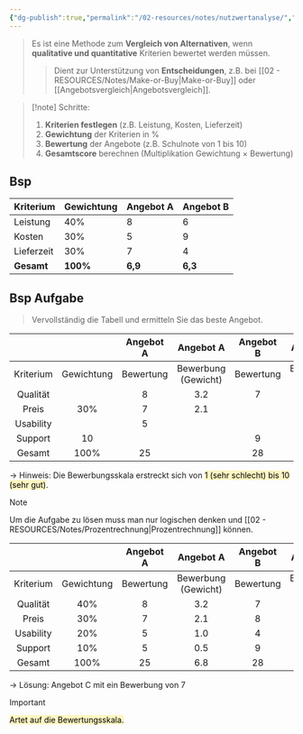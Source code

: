 ```yaml
---
{"dg-publish":true,"permalink":"/02-resources/notes/nutzwertanalyse/","tags":["BWL/formel"],"noteIcon":"","updated":"2025-10-29T12:59:08.757+01:00"}
---
```


>Es ist eine Methode zum **Vergleich von Alternativen**, wenn **qualitative und quantitative** Kriterien bewertet werden müssen.
> 
> > Dient zur Unterstützung von **Entscheidungen**, z.B. bei [[02 - RESOURCES/Notes/Make-or-Buy\|Make-or-Buy]] oder [[Angebotsvergleich\|Angebotsvergleich]].

> [!note] Schritte:
> 
> 1. **Kriterien festlegen** (z.B. Leistung, Kosten, Lieferzeit)
> 2. **Gewichtung** der Kriterien in %
> 3. **Bewertung** der Angebote (z.B. Schulnote von 1 bis 10)
> 4. **Gesamtscore** berechnen (Multiplikation Gewichtung × Bewertung)

## Bsp

| Kriterium  | Gewichtung | Angebot A | Angebot B |
| ---------- | ---------- | --------- | --------- |
| Leistung   | 40%        | 8         | 6         |
| Kosten     | 30%        | 5         | 9         |
| Lieferzeit | 30%        | 7         | 4         |
| **Gesamt** | **100%**   | **6,9**   | **6,3**   |

## Bsp Aufgabe
>Vervollständig die Tabell und ermitteln Sie das beste Angebot.

|           |            | Angebot A |       Angebot A        | Angebot B |       Angebot B        | Angebot C |       Angebot C        |
| :-------: | :--------: | :-------: | :--------------------: | :-------: | :--------------------: | :-------: | :--------------------: |
| Kriterium | Gewichtung | Bewertung | Bewerbung<br>(Gewicht) | Bewertung | Bewerbung<br>(Gewicht) | Bewertung | Bewerbung<br>(Gewicht) |
| Qualität  |            |     8     |          3.2           |     7     |                        |           |          2.8           |
|   Preis   |    30%     |     7     |          2.1           |           |          2.4           |           |          1.8           |
| Usability |            |     5     |                        |           |          0.8           |     9     |                        |
|  Support  |     10     |           |                        |     9     |                        |           |          0.6           |
|  Gesamt   |    100%    |    25     |                        |    28     |                        |    28     |                        |
-> Hinweis: Die Bewerbungsskala erstreckt sich von <mark style="background: #FFF3A3A6;">1 (sehr schlecht) bis 10 (sehr gut)</mark>.


>[!note] 
>Um die Aufgabe zu lösen muss man nur logischen denken und [[02 - RESOURCES/Notes/Prozentrechnung\|Prozentrechnung]] können.

|           |            | Angebot A |       Angebot A        | Angebot B |       Angebot B        | Angebot C |       Angebot C        |
| :-------: | :--------: | :-------: | :--------------------: | :-------: | :--------------------: | :-------: | :--------------------: |
| Kriterium | Gewichtung | Bewertung | Bewerbung<br>(Gewicht) | Bewertung | Bewerbung<br>(Gewicht) | Bewertung | Bewerbung<br>(Gewicht) |
| Qualität  |    40%     |     8     |          3.2           |     7     |          2.8           |     7     |          2.8           |
|   Preis   |    30%     |     7     |          2.1           |     8     |          2.4           |     6     |          1.8           |
| Usability |    20%     |     5     |          1.0           |     4     |          0.8           |     9     |          1.8           |
|  Support  |    10%     |     5     |          0.5           |     9     |          0.9           |     6     |          0.6           |
|  Gesamt   |    100%    |    25     |          6.8           |    28     |          6.9           |    28     |           7            |

-> Lösung: Angebot C mit ein Bewerbung von 7

>[!important] 
><mark style="background: #FFF3A3A6;">Artet auf die Bewertungsskala.</mark>
